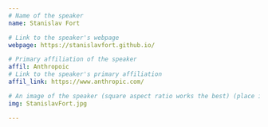 ```yaml
---
# Name of the speaker
name: Stanislav Fort

# Link to the speaker's webpage
webpage: https://stanislavfort.github.io/

# Primary affiliation of the speaker
affil: Anthropoic
# Link to the speaker's primary affiliation
affil_link: https://www.anthropic.com/

# An image of the speaker (square aspect ratio works the best) (place in the `assets/img/speakers` directory)
img: StanislavFort.jpg

---
```


<!-- Whatever you write below will show up as the speaker's bio -->
